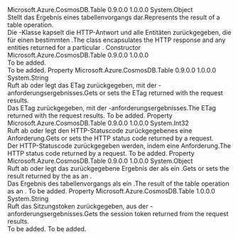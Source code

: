 <Type Name="TableResult" FullName="Microsoft.Azure.CosmosDB.Table.TableResult">
  <TypeSignature Language="C#" Value="public sealed class TableResult" />
  <TypeSignature Language="ILAsm" Value=".class public auto ansi sealed beforefieldinit TableResult extends System.Object" />
  <TypeSignature Language="DocId" Value="T:Microsoft.Azure.CosmosDB.Table.TableResult" />
  <TypeSignature Language="VB.NET" Value="Public NotInheritable Class TableResult" />
  <TypeSignature Language="F#" Value="type TableResult = class" />
  <AssemblyInfo>
    <AssemblyName>Microsoft.Azure.CosmosDB.Table</AssemblyName>
    <AssemblyVersion>0.9.0.0</AssemblyVersion>
    <AssemblyVersion>1.0.0.0</AssemblyVersion>
  </AssemblyInfo>
  <Base>
    <BaseTypeName>System.Object</BaseTypeName>
  </Base>
  <Interfaces />
  <Docs>
    <summary>
            <span data-ttu-id="a8fd6-101">Stellt das Ergebnis eines tabellenvorgangs dar.</span><span class="sxs-lookup"><span data-stu-id="a8fd6-101">Represents the result of a table operation.</span></span>
            </summary>
    <remarks><span data-ttu-id="a8fd6-102">Die <see cref="T:Microsoft.Azure.CosmosDB.Table.TableResult" /> -Klasse kapselt die HTTP-Antwort und alle Entitäten zurückgegeben, die für einen bestimmten <see cref="T:Microsoft.Azure.CosmosDB.Table.TableOperation" />.</span><span class="sxs-lookup"><span data-stu-id="a8fd6-102">The <see cref="T:Microsoft.Azure.CosmosDB.Table.TableResult" /> class encapsulates the HTTP response and any entities returned for a particular <see cref="T:Microsoft.Azure.CosmosDB.Table.TableOperation" />.</span></span></remarks>
  </Docs>
  <Members>
    <Member MemberName=".ctor">
      <MemberSignature Language="C#" Value="public TableResult ();" />
      <MemberSignature Language="ILAsm" Value=".method public hidebysig specialname rtspecialname instance void .ctor() cil managed" />
      <MemberSignature Language="DocId" Value="M:Microsoft.Azure.CosmosDB.Table.TableResult.#ctor" />
      <MemberSignature Language="VB.NET" Value="Public Sub New ()" />
      <MemberType>Constructor</MemberType>
      <AssemblyInfo>
        <AssemblyName>Microsoft.Azure.CosmosDB.Table</AssemblyName>
        <AssemblyVersion>0.9.0.0</AssemblyVersion>
        <AssemblyVersion>1.0.0.0</AssemblyVersion>
      </AssemblyInfo>
      <Parameters />
      <Docs>
        <summary>To be added.</summary>
        <remarks>To be added.</remarks>
      </Docs>
    </Member>
    <Member MemberName="Etag">
      <MemberSignature Language="C#" Value="public string Etag { get; set; }" />
      <MemberSignature Language="ILAsm" Value=".property instance string Etag" />
      <MemberSignature Language="DocId" Value="P:Microsoft.Azure.CosmosDB.Table.TableResult.Etag" />
      <MemberSignature Language="VB.NET" Value="Public Property Etag As String" />
      <MemberSignature Language="F#" Value="member this.Etag : string with get, set" Usage="Microsoft.Azure.CosmosDB.Table.TableResult.Etag" />
      <MemberType>Property</MemberType>
      <AssemblyInfo>
        <AssemblyName>Microsoft.Azure.CosmosDB.Table</AssemblyName>
        <AssemblyVersion>0.9.0.0</AssemblyVersion>
        <AssemblyVersion>1.0.0.0</AssemblyVersion>
      </AssemblyInfo>
      <ReturnValue>
        <ReturnType>System.String</ReturnType>
      </ReturnValue>
      <Docs>
        <summary>
            <span data-ttu-id="a8fd6-103">Ruft ab oder legt das ETag zurückgegeben, mit der <see cref="T:Microsoft.Azure.CosmosDB.Table.TableOperation" /> -anforderungsergebnisses.</span><span class="sxs-lookup"><span data-stu-id="a8fd6-103">Gets or sets the ETag returned with the <see cref="T:Microsoft.Azure.CosmosDB.Table.TableOperation" /> request results.</span></span>
            </summary>
        <value><span data-ttu-id="a8fd6-104">Das ETag zurückgegeben, mit der <see cref="T:Microsoft.Azure.CosmosDB.Table.TableOperation" /> -anforderungsergebnisses.</span><span class="sxs-lookup"><span data-stu-id="a8fd6-104">The ETag returned with the <see cref="T:Microsoft.Azure.CosmosDB.Table.TableOperation" /> request results.</span></span></value>
        <remarks>To be added.</remarks>
      </Docs>
    </Member>
    <Member MemberName="HttpStatusCode">
      <MemberSignature Language="C#" Value="public int HttpStatusCode { get; set; }" />
      <MemberSignature Language="ILAsm" Value=".property instance int32 HttpStatusCode" />
      <MemberSignature Language="DocId" Value="P:Microsoft.Azure.CosmosDB.Table.TableResult.HttpStatusCode" />
      <MemberSignature Language="VB.NET" Value="Public Property HttpStatusCode As Integer" />
      <MemberSignature Language="F#" Value="member this.HttpStatusCode : int with get, set" Usage="Microsoft.Azure.CosmosDB.Table.TableResult.HttpStatusCode" />
      <MemberType>Property</MemberType>
      <AssemblyInfo>
        <AssemblyName>Microsoft.Azure.CosmosDB.Table</AssemblyName>
        <AssemblyVersion>0.9.0.0</AssemblyVersion>
        <AssemblyVersion>1.0.0.0</AssemblyVersion>
      </AssemblyInfo>
      <ReturnValue>
        <ReturnType>System.Int32</ReturnType>
      </ReturnValue>
      <Docs>
        <summary>
            <span data-ttu-id="a8fd6-105">Ruft ab oder legt den HTTP-Statuscode zurückgegebenes eine <see cref="T:Microsoft.Azure.CosmosDB.Table.TableOperation" /> Anforderung.</span><span class="sxs-lookup"><span data-stu-id="a8fd6-105">Gets or sets the HTTP status code returned by a <see cref="T:Microsoft.Azure.CosmosDB.Table.TableOperation" /> request.</span></span>
            </summary>
        <value><span data-ttu-id="a8fd6-106">Der HTTP-Statuscode zurückgegeben werden, indem eine <see cref="T:Microsoft.Azure.CosmosDB.Table.TableOperation" /> Anforderung.</span><span class="sxs-lookup"><span data-stu-id="a8fd6-106">The HTTP status code returned by a <see cref="T:Microsoft.Azure.CosmosDB.Table.TableOperation" /> request.</span></span></value>
        <remarks>To be added.</remarks>
      </Docs>
    </Member>
    <Member MemberName="Result">
      <MemberSignature Language="C#" Value="public object Result { get; set; }" />
      <MemberSignature Language="ILAsm" Value=".property instance object Result" />
      <MemberSignature Language="DocId" Value="P:Microsoft.Azure.CosmosDB.Table.TableResult.Result" />
      <MemberSignature Language="VB.NET" Value="Public Property Result As Object" />
      <MemberSignature Language="F#" Value="member this.Result : obj with get, set" Usage="Microsoft.Azure.CosmosDB.Table.TableResult.Result" />
      <MemberType>Property</MemberType>
      <AssemblyInfo>
        <AssemblyName>Microsoft.Azure.CosmosDB.Table</AssemblyName>
        <AssemblyVersion>0.9.0.0</AssemblyVersion>
        <AssemblyVersion>1.0.0.0</AssemblyVersion>
      </AssemblyInfo>
      <ReturnValue>
        <ReturnType>System.Object</ReturnType>
      </ReturnValue>
      <Docs>
        <summary>
            <span data-ttu-id="a8fd6-107">Ruft ab oder legt das zurückgegebene Ergebnis der <see cref="T:Microsoft.Azure.CosmosDB.Table.TableOperation" /> als ein <see cref="T:System.Object" />.</span><span class="sxs-lookup"><span data-stu-id="a8fd6-107">Gets or sets the result returned by the <see cref="T:Microsoft.Azure.CosmosDB.Table.TableOperation" /> as an <see cref="T:System.Object" />.</span></span>
            </summary>
        <value><span data-ttu-id="a8fd6-108">Das Ergebnis des tabellenvorgangs als ein <see cref="T:System.Object" />.</span><span class="sxs-lookup"><span data-stu-id="a8fd6-108">The result of the table operation as an <see cref="T:System.Object" />.</span></span></value>
        <remarks>To be added.</remarks>
      </Docs>
    </Member>
    <Member MemberName="SessionToken">
      <MemberSignature Language="C#" Value="public string SessionToken { get; }" />
      <MemberSignature Language="ILAsm" Value=".property instance string SessionToken" />
      <MemberSignature Language="DocId" Value="P:Microsoft.Azure.CosmosDB.Table.TableResult.SessionToken" />
      <MemberSignature Language="VB.NET" Value="Public ReadOnly Property SessionToken As String" />
      <MemberSignature Language="F#" Value="member this.SessionToken : string" Usage="Microsoft.Azure.CosmosDB.Table.TableResult.SessionToken" />
      <MemberType>Property</MemberType>
      <AssemblyInfo>
        <AssemblyName>Microsoft.Azure.CosmosDB.Table</AssemblyName>
        <AssemblyVersion>1.0.0.0</AssemblyVersion>
      </AssemblyInfo>
      <ReturnValue>
        <ReturnType>System.String</ReturnType>
      </ReturnValue>
      <Docs>
        <summary>
            <span data-ttu-id="a8fd6-109">Ruft das Sitzungstoken zurückgegeben, aus der <see cref="T:Microsoft.Azure.CosmosDB.Table.TableOperation" /> -anforderungsergebnisses.</span><span class="sxs-lookup"><span data-stu-id="a8fd6-109">Gets the session token returned from the <see cref="T:Microsoft.Azure.CosmosDB.Table.TableOperation" /> request results.</span></span>
            </summary>
        <value>To be added.</value>
        <remarks>To be added.</remarks>
      </Docs>
    </Member>
  </Members>
</Type>